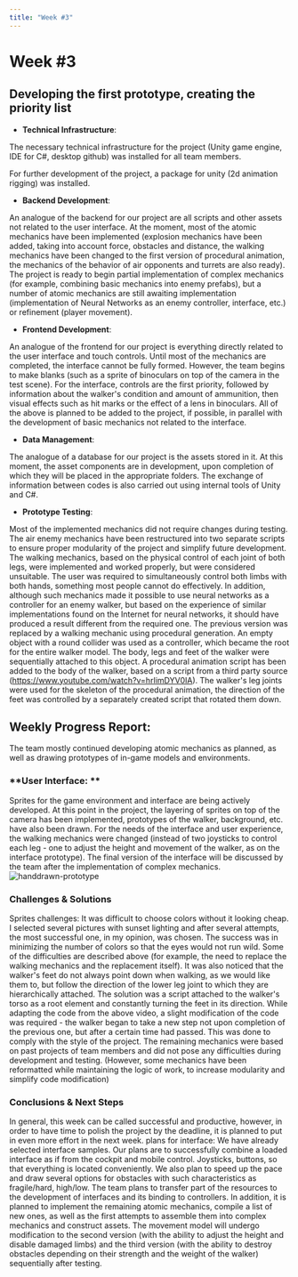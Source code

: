 ```yaml
---
title: "Week #3"
---
```


# **Week #3**

## **Developing the first prototype, creating the priority list**

- **Technical Infrastructure**:

The necessary technical infrastructure for the project (Unity game engine, IDE for C#, desktop github) was installed for all team members.

For further development of the project, a package for unity (2d animation rigging) was installed.

- **Backend Development**:

An analogue of the backend for our project are all scripts and other assets not related to the user interface. 
At the moment, most of the atomic mechanics have been implemented (explosion mechanics have been added, taking 
into account force, obstacles and distance, the walking mechanics have been changed to the first version of 
procedural animation, the mechanics of the behavior of air opponents and turrets are also ready). The project is ready to begin partial implementation of complex mechanics (for example, combining basic mechanics into enemy prefabs), but a number of atomic mechanics are still awaiting implementation (implementation of Neural Networks as an enemy controller, interface, etc.) or refinement (player movement).

- **Frontend Development**:

An analogue of the frontend for our project is everything directly related to the user interface and touch controls. Until most of the mechanics are completed, the interface cannot be fully formed. However, the team begins to make blanks (such as a sprite of binoculars on top of the camera in the test scene).
For the interface, controls are the first priority, followed by information about the walker's condition and amount of ammunition, then visual effects such as hit marks or the effect of a lens in binoculars. All of the above is planned to be added to the project, if possible, in parallel with the development of basic mechanics not related to the interface.

- **Data Management**:

The analogue of a database for our project is the assets stored in it. At this moment, the asset components are in development, upon completion of which they will be placed in the appropriate folders. The exchange of information between codes is also carried out using internal tools of Unity and C#.

- **Prototype Testing**:

Most of the implemented mechanics did not require changes during testing.
The air enemy mechanics have been restructured into two separate scripts to ensure proper modularity of the project and simplify future development.
The walking mechanics, based on the physical control of each joint of both legs, were implemented and worked properly, but were considered unsuitable. The user was required to simultaneously control both limbs with both hands, something most people cannot do effectively. In addition, although such mechanics made it possible to use neural networks as a controller for an enemy walker, but based on the experience of similar implementations found on the Internet for neural networks, it should have produced a result different from the required one.
The previous version was replaced by a walking mechanic using procedural generation. An empty object with a round collider was used as a controller, which became the root for the entire walker model. The body, legs and feet of the walker were sequentially attached to this object. A procedural animation script has been added to the body of the walker, based on a script from a third party source (https://www.youtube.com/watch?v=hrIimDYV0IA). The walker's leg joints were used for the skeleton of the procedural animation, the direction of the feet was controlled by a separately created script that rotated them down.

## **Weekly Progress Report**:

The team mostly continued developing atomic mechanics as planned, as well as drawing prototypes of in-game models and environments.

### **User Interface: **

Sprites for the game environment and interface are being actively developed. At this point in the project, the layering of sprites on top of the camera has been implemented, prototypes of the walker, background, etc. have also been drawn. For the needs of the interface and user experience, the walking mechanics were changed (instead of two joysticks to control each leg - one to adjust the height and movement of the walker, as on the interface prototype). The final version of the interface will be discussed by the team after the implementation of complex mechanics.
![handdrawn-prototype](/2024/Frontline-Walker/handdrawn-prototype.jpg)

### **Challenges & Solutions**

Sprites challenges: It was difficult to choose colors without it looking cheap. I selected several pictures with sunset lighting and after several attempts, the most successful one, in my opinion, was chosen. The success was in minimizing the number of colors so that the eyes would not run wild.
Some of the difficulties are described above (for example, the need to replace the walking mechanics and the replacement itself).
It was also noticed that the walker's feet do not always point down when walking, as we would like them to, but follow the direction of the lower leg joint to which they are hierarchically attached. The solution was a script attached to the walker's torso as a root element and constantly turning the feet in its direction.
While adapting the code from the above video, a slight modification of the code was required - the walker began to take a new step not upon completion of the previous one, but after a certain time had passed. This was done to comply with the style of the project.
The remaining mechanics were based on past projects of team members and did not pose any difficulties during development and testing. (However, some mechanics have been reformatted while maintaining the logic of work, to increase modularity and simplify code modification)


### **Conclusions & Next Steps**

In general, this week can be called successful and productive, however, in order to have time to polish the project by the deadline, it is planned to put in even more effort in the next week. 
plans for interface: We have already selected interface samples. Our plans are to successfully combine a loaded interface as if from the cockpit and mobile control. Joysticks, buttons, so that everything is located conveniently. We also plan to speed up the pace and draw several options for obstacles with such characteristics as fragile/hard, high/low.
The team plans to transfer part of the resources to the development of interfaces and its binding to controllers. In addition, it is planned to implement the remaining atomic mechanics, compile a list of new ones, as well as the first attempts to assemble them into complex mechanics and construct assets. The movement model will undergo modification to the second version (with the ability to adjust the height and disable damaged limbs) and the third version (with the ability to destroy obstacles depending on their strength and the weight of the walker) sequentially after testing.
